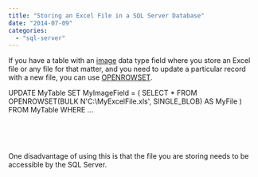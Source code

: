 ```yaml
---
title: "Storing an Excel File in a SQL Server Database"
date: "2014-07-09"
categories: 
  - "sql-server"
---
```


If you have a table with an [image](http://msdn.microsoft.com/en-us/library/ms187993(v=sql.105).aspx) data type field where you store an Excel file or any file for that matter, and you need to update a particular record with a new file, you can use [OPENROWSET](http://msdn.microsoft.com/en-us/library/ms190312(v=sql.105).aspx).

UPDATE MyTable
SET MyImageField = (
    SELECT * 
    FROM OPENROWSET(BULK N'C:\\MyExcelFile.xls', SINGLE_BLOB) AS MyFile
)
FROM MyTable
WHERE ...

 

 

One disadvantage of using this is that the file you are storing needs to be accessible by the SQL Server.
